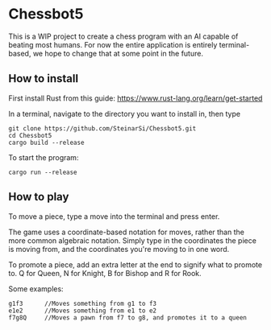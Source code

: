 # Chessbot5

This is a WIP project to create a chess program with an AI capable of beating most humans.
For now the entire application is entirely terminal-based, we hope to change that at some point in the future.

## How to install

First install Rust from this guide: https://www.rust-lang.org/learn/get-started

In a terminal, navigate to the directory you want to install in, then type
```
git clone https://github.com/SteinarSi/Chessbot5.git
cd Chessbot5
cargo build --release
```

To start the program:
```
cargo run --release
```

## How to play

To move a piece, type a move into the terminal and press enter.

The game uses a coordinate-based notation for moves, rather than the more common algebraic notation.
Simply type in the coordinates the piece is moving from, and the coordinates you're moving to in one word.

To promote a piece, add an extra letter at the end to signify what to promote to.
Q for Queen, N for Knight, B for Bishop and R for Rook.

Some examples:
```
g1f3      //Moves something from g1 to f3
e1e2      //Moves something from e1 to e2
f7g8Q     //Moves a pawn from f7 to g8, and promotes it to a queen
```
